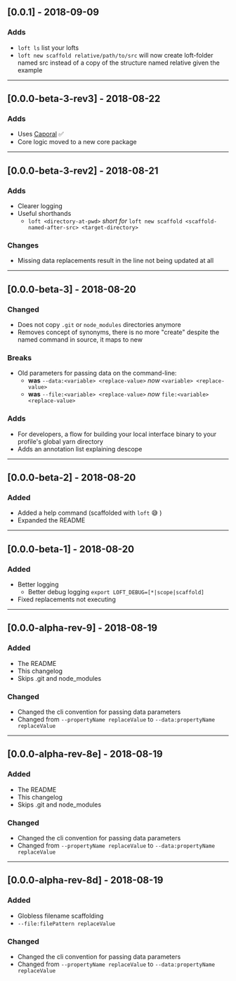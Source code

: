## [0.0.1] - 2018-09-09

###  Adds
  - `loft ls` list your lofts
  - `loft new scaffold relative/path/to/src` will now create loft-folder named src instead of a copy of the structure named relative given the example

----

## [0.0.0-beta-3-rev3] - 2018-08-22

###  Adds
  - Uses [Caporal](https://www.npmjs.com/package/caporal) ✅
  - Core logic moved to a new core package
  
----

## [0.0.0-beta-3-rev2] - 2018-08-21

### Adds
  - Clearer logging
  - Useful shorthands
    - `loft <directory-at-pwd>` *short for* `loft new scaffold <scaffold-named-after-src> <target-directory>`

### Changes
  - Missing data replacements result in the line not being updated at all

----

## [0.0.0-beta-3] - 2018-08-20

### Changed
  - Does not copy `.git` or `node_modules` directories anymore
  - Removes concept of synonyms, there is no more "create" despite the named command in source, it maps to new

### Breaks
  - Old parameters for passing data on the command-line:
    - **was** `--data:<variable> <replace-value>` *now* `<variable> <replace-value>`
    - **was** `--file:<variable> <replace-value>` *now* `file:<variable> <replace-value>`

### Adds
  - For developers, a flow for building your local interface binary to your profile's global yarn directory
  - Adds an annotation list explaining descope

----

## [0.0.0-beta-2] - 2018-08-20

### Added
  - Added a help command (scaffolded with `loft` 😅 )
  - Expanded the README

----
  
## [0.0.0-beta-1] - 2018-08-20

### Added
- Better logging
    - Better debug logging `export LOFT_DEBUG=[*|scope|scaffold]`
- Fixed replacements not executing

----

## [0.0.0-alpha-rev-9] - 2018-08-19

### Added
- The README
- This changelog
- Skips .git and node_modules

### Changed
- Changed the cli convention for passing data parameters
- Changed from `--propertyName replaceValue` to `--data:propertyName replaceValue`

----

## [0.0.0-alpha-rev-8e] - 2018-08-19
### Added
- The README
- This changelog
- Skips .git and node_modules

### Changed
- Changed the cli convention for passing data parameters
- Changed from `--propertyName replaceValue` to `--data:propertyName replaceValue`

----

## [0.0.0-alpha-rev-8d] - 2018-08-19
### Added
- Globless filename scaffolding
- `--file:filePattern replaceValue`


### Changed
- Changed the cli convention for passing data parameters
- Changed from `--propertyName replaceValue` to `--data:propertyName replaceValue`
